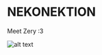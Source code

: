 # NEKONEKTION
Meet Zery :3

![alt text](https://github.com/mupgarlic/NEKONEKTION/blob/main/Idle---Zery.gif)
